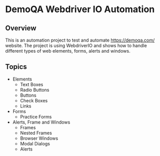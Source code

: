 # DemoQA Webdriver IO Automation
## Overview
This is an automation project to test and automate https://demoqa.com/ website.
The project is using WebdriverIO and shows how to handle different types of web elements, forms, alerts and windows.
## Topics
- Elements
  - Text Boxes
  - Radio Buttons
  - Buttons
  - Check Boxes
  - Links
- Forms
  - Practice Forms
- Alerts, Frame and Windows
  - Frames
  - Nested Frames
  - Browser Windows
  - Modal Dialogs
  - Alerts
